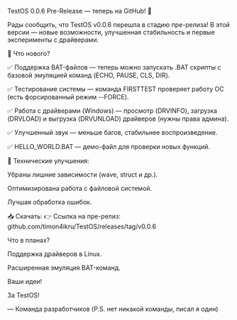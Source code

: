 TestOS 0.0.6 Pre-Release — теперь на GitHub! 🚀

Рады сообщить, что TestOS v0.0.6 перешла в стадию пре-релиза! В этой версии — новые возможности, улучшенная стабильность и первые эксперименты с драйверами.

🔹 Что нового?

✅ Поддержка BAT-файлов — теперь можно запускать .BAT скрипты с базовой эмуляцией команд (ECHO, PAUSE, CLS, DIR).

✅ Тестирование системы — команда FIRSTTEST проверяет работу ОС (есть форсированный режим --FORCE).

✅ Работа с драйверами (Windows) — просмотр (DRVINFO), загрузка (DRVLOAD) и выгрузка (DRVUNLOAD) драйверов (нужны права админа).

✅ Улучшенный звук — меньше багов, стабильнее воспроизведение.

✅ HELLO_WORLD.BAT — демо-файл для проверки новых функций.

🔧 Технические улучшения:

Убраны лишние зависимости (wave, struct и др.).

Оптимизирована работа с файловой системой.

Лучшая обработка ошибок.

📥 Скачать:
👉 Ссылка на пре-релиз: github.com/timon4ikru/TestOS/releases/tag/v0.0.6

Что в планах?

Поддержка драйверов в Linux.

Расширенная эмуляция BAT-команд.

Ваши идеи!

За TestOS! 

— Команда разработчиков (P.S. нет никакой команды, писал я один)
